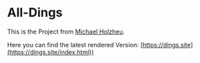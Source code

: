 # All-Dings

This is the Project from [Michael Holzheu](https://dings.site/0.html).

Here you can find the latest rendered Version: [https://dings.site](https://dings.site/index.html))
